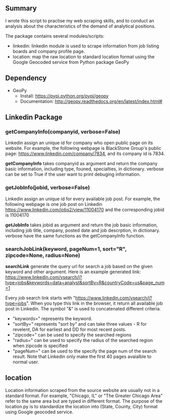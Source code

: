 ## Summary

I wrote this script to practise my web scraping skills, and to conduct an analysis about the characteristics of the demand of analytical positions. 

The package contains several modules/scripts:
- linkedin: linkedin module is used to scrape information from job listing boards and company profile page.
- location: map the raw location to standard location format using the Google Geocoded service from Python package GeoPy

## Dependency

- GeoPy
  - Install: https://pypi.python.org/pypi/geopy
  - Documentation: http://geopy.readthedocs.org/en/latest/index.html#

## Linkedin Package

### getCompanyInfo(companyid, verbose=False)

Linkedin assign an unique id for company who open public page on its website. For example, the following webpage is BlackStone Group's public page: https://www.linkedin.com/company/7834, and its company id is 7834. 

**getCompanyInfo** takes companyid as argument and return the company basic information, including type, founed, specialties, in dictionary. verbose can be set to True if the user want to print debuging information. 

### getJobInfo(jobid, verbose=False)

Linkedin assign an unique id for every available job post. For example, the following webpage is one job post on Linkedin https://www.linkedin.com/jobs2/view/11004170 and the corresponding jobid is 11004170

**getJobInfo** takes jobid as argument and return the job basic information, including job title, company, posted date and job descrption, in dictionary. verbose have the same functions as the getCompanyInfo function. 

### searchJobLink(keyword, pageNum=1, sort="R", zipcode=None, radius=None)

**searchLink** generate the query url for search a job based on the given keyword and other argument. Here is an example generated link: https://www.linkedin.com/vsearch/j?type=jobs&keywords=data+analyst&sortBy=R&countryCode=us&page_num=1

Every job search link starts with "https://www.linkedin.com/vsearch/j?type=jobs". When you type this link in the browser, it return all available job post in Linkedin. The symbol "&" is used to concatenated different criteria. 
- "keywords=" represents the keyword. 
- "sortBy=" represents "sort by" and can take three values - R for revelent, DA for earliest and DD for most recent posts. 
- "zipcode=" can be used to specify the searched regions
- "radius=" can be used to specify the radius of the searched region when zipcode is specified
- "pageNum=" can be used to the specify the page num of the search result. Note that Linkedin only make the first 40 pages avaialble to normal user. 
 
## location

Location information scraped from the source website are usually not in a standard format. For example, "Chicago, IL" or "The Greater Chicago Area" refer to the same area but are typed in different format. The purpose of the location.py is to standardize the location into (State, County, City) format using Google geocoded service. 
